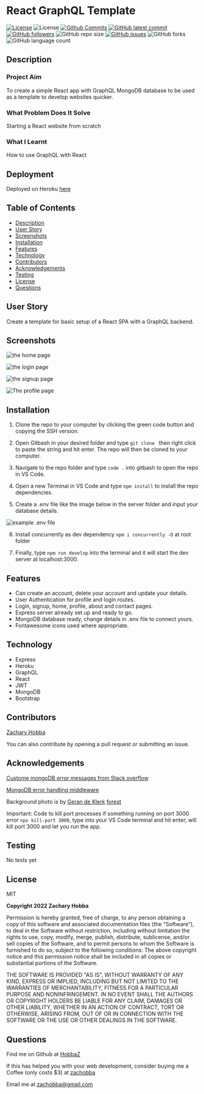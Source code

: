 # React GraphQL Template

[![License](https://img.shields.io/badge/License-MIT-blue.svg)](https://choosealicense.com/licenses/mit/)
![License](https://img.shields.io/badge/Made%20with-React-darkgreen.svg)
[![Github Commits](https://img.shields.io/github/commit-activity/w/HobbaZ/React-Graphql-Template)](https://github.com/HobbaZ/React-Graphql-Template/commits)
[![GitHub latest commit](https://img.shields.io/github/last-commit/HobbaZ/React-Graphql-Template)](https://github.com/HobbaZ/React-Graphql-Template/branches)
[![GitHub followers](https://img.shields.io/github/followers/HobbaZ.svg)]()
![GitHub repo size](https://img.shields.io/github/repo-size/HobbaZ/React-Graphql-Template)
[![GitHub issues](https://img.shields.io/github/issues/HobbaZ/React-Graphql-Template)](https://img.shields.io/github/issues/HobbaZ/React-Graphql-Template)
![GitHub forks](https://img.shields.io/github/forks/HobbaZ/React-Graphql-Template)
![GitHub language count](https://img.shields.io/github/languages/count/HobbaZ/React-Graphql-Template)

## Description
### Project Aim ###
To create a simple React app with GraphQL MongoDB database to be used as a template to develop websites quicker.

### What Problem Does It Solve ###
Starting a React website from scratch

### What I Learnt ###
How to use GraphQL with React

## Deployment
Deployed on Heroku [here](https://react-graphql-template.herokuapp.com/)


## Table of Contents
- [Description](#description)
- [User Story](#user-story)
- [Screenshots](#screenshots)
- [Installation](#installation)
- [Features](#features)
- [Technology](#technology)
- [Contributors](#contributors)
- [Acknowledgements](#acknowledgements)
- [Testing](#testing)
- [License](#license)
- [Questions](#questions)

## User Story
Create a template for basic setup of a React SPA with a GraphQL backend.

## Screenshots
![the home page](./assets/images/screencapture-react-graphql-template-herokuapp-2022-08-23-10_17_54.png)

![the login page](./assets/images/screencapture-react-graphql-template-herokuapp-login-2022-08-23-10_25_18.png)

![the signup page](./assets/images/screencapture-react-graphql-template-herokuapp-signup-2022-08-23-10_26_24.png)

![The profile page](./assets/images/screencapture-react-graphql-template-herokuapp-profile-2022-08-23-10_07_54.png)

## Installation
1. Clone the repo to your computer by clicking the green code button and copying the SSH version.

2. Open Gitbash in your desired folder and type ```git clone ``` then right click to paste the string and hit enter. The repo will then be cloned to your computer.

3. Navigate to the repo folder and type ```code .``` into gitbash to open the repo in VS Code.

4. Open a new Terminal in VS Code and type ```npm install``` to install the repo dependencies.

5. Create a .env file like the image below in the server folder and input your database details.

![example .env file](./assets/images/example-env.PNG)

6. Install concurrently as dev dependency ```npm i concurrently -D``` at root folder

7. Finally, type ```npm run develop``` into the terminal and it will start the dev server at localhost:3000.

## Features
- Can create an account, delete your account and update your details.
- User Authentication for profile and login routes.
- Login, signup, home, profile, about and contact pages.
- Express server already set up and ready to go.
- MongoDB database ready, change details in .env file to connect yours.
- Fontawesome icons used where appropriate.

## Technology
- Express
- Heroku 
- GraphQL
- React
- JWT
- MongoDB
- Bootstrap

## Contributors
[Zachary Hobba](https://github.com/HobbaZ)

You can also contribute by opening a pull request or submitting an issue.

## Acknowledgements
[Custome mongoDB error messages from Stack overflow](https://stackoverflow.com/questions/61324293/mongoose-e11000-duplicate-key-change-the-type-of-return-message-in-case-of-erro)

[MongoDB error handling middleware](https://mongoosejs.com/docs/middleware.html#error-handling-middleware)

Background photo is by [Geran de Klerk](https://unsplash.com/@gerandeklerk?utm_source=unsplash&utm_medium=referral&utm_content=creditCopyText) [forest](https://unsplash.com/s/photos/forest?utm_source=unsplash&utm_medium=referral&utm_content=creditCopyText)

Important: Code to kill port processes if something running on port 3000 error ```npx kill-port 3000```, type into your VS Code terminal and hit enter, will kill port 3000 and let you run the app.

## Testing
No tests yet

## License

MIT

**Copyright 2022 Zachary Hobba**

Permission is hereby granted, free of charge, to any person obtaining a copy of this software and associated documentation files (the "Software"), to deal in the Software without restriction, including without limitation the rights to use, copy, modify, merge, publish, distribute, sublicense, and/or sell copies of the Software, and to permit persons to whom the Software is furnished to do so, subject to the following conditions:
The above copyright notice and this permission notice shall be included in all copies or substantial portions of the Software.
    
THE SOFTWARE IS PROVIDED "AS IS", WITHOUT WARRANTY OF ANY KIND, EXPRESS OR IMPLIED, INCLUDING BUT NOT LIMITED TO THE WARRANTIES OF MERCHANTABILITY, FITNESS FOR A PARTICULAR PURPOSE AND NONINFRINGEMENT. IN NO EVENT SHALL THE AUTHORS OR COPYRIGHT HOLDERS BE LIABLE FOR ANY CLAIM, DAMAGES OR OTHER LIABILITY, WHETHER IN AN ACTION OF CONTRACT, TORT OR OTHERWISE, ARISING FROM, OUT OF OR IN CONNECTION WITH THE SOFTWARE OR THE USE OR OTHER DEALINGS IN THE SOFTWARE.

## Questions

Find me on Github at [HobbaZ](https://github.com/HobbaZ)

If this has helped you with your web development, consider buying me a Coffee (only costs $3) at [zachobba](buymeacoffee.com/zachobbaS)

Email me at [zachobba@gmail.com](zachobba@gmail.com)